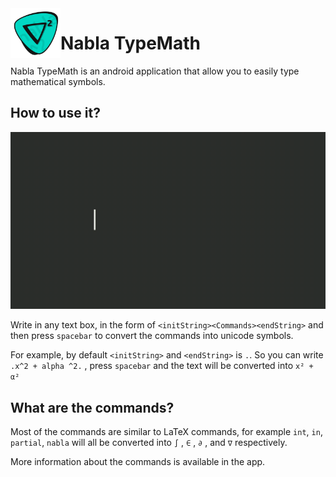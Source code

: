 <img align="left" width="80" height="80" src="https://raw.githubusercontent.com/ray-pH/Nabla-TypeMath-android/master/app/src/main/res/drawable/typemath_icon.png" alt="Nabla Icon">

# Nabla TypeMath

Nabla TypeMath is an android application that allow you to easily type mathematical symbols.

## How to use it?

<img src="./nabla.gif" title="demonstration">

Write in any text box, in the form of `<initString><Commands><endString>` and then press `spacebar` to convert the commands into unicode symbols.

For example, by default `<initString>` and `<endString>` is `.`. So you can write `.x^2 + alpha ^2.` , press `spacebar` and the text will be converted into `x² + α²`

## What are the commands?

Most of the commands are similar to LaTeX commands, for example `int`, `in`, `partial`, `nabla` will all be converted into `∫` , `∈` , `∂` , and `∇` respectively.

More information about the commands is available in the app.

